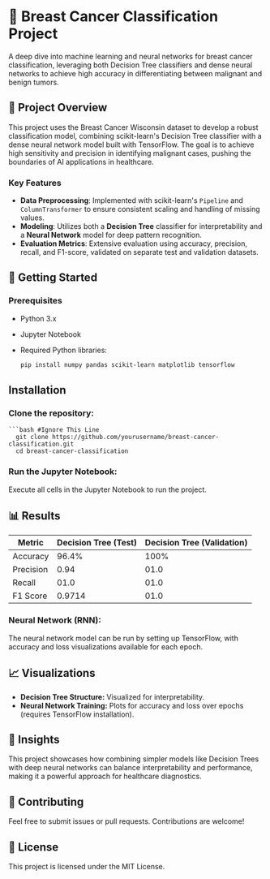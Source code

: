# 🧬 Breast Cancer Classification Project

A deep dive into machine learning and neural networks for breast cancer classification, leveraging both Decision Tree classifiers and dense neural networks to achieve high accuracy in differentiating between malignant and benign tumors.

## 📝 Project Overview
This project uses the Breast Cancer Wisconsin dataset to develop a robust classification model, combining scikit-learn's Decision Tree classifier with a dense neural network model built with TensorFlow. The goal is to achieve high sensitivity and precision in identifying malignant cases, pushing the boundaries of AI applications in healthcare.

### Key Features
- **Data Preprocessing**: Implemented with scikit-learn's `Pipeline` and `ColumnTransformer` to ensure consistent scaling and handling of missing values.
- **Modeling**: Utilizes both a **Decision Tree** classifier for interpretability and a **Neural Network** model for deep pattern recognition.
- **Evaluation Metrics**: Extensive evaluation using accuracy, precision, recall, and F1-score, validated on separate test and validation datasets.

## 🚀 Getting Started

### Prerequisites
- Python 3.x
- Jupyter Notebook
- Required Python libraries:

   ```bash
  pip install numpy pandas scikit-learn matplotlib tensorflow

## Installation

### Clone the repository:
    ```bash #Ignore This Line
      git clone https://github.com/yourusername/breast-cancer-classification.git 
      cd breast-cancer-classification

### Run the Jupyter Notebook:

Execute all cells in the Jupyter Notebook to run the project.

## 📊 Results

| Metric            | Decision Tree (Test)       | Decision Tree (Validation)|
|-------------------|----------------------------|---------------------------|
| Accuracy          | 96.4%                      | 100%                      |
| Precision         | 0.94                       | 01.0                      |
| Recall            | 01.0                       | 01.0                      |
| F1 Score          | 0.9714                     | 01.0                      |

### Neural Network (RNN):

The neural network model can be run by setting up TensorFlow, with accuracy and loss visualizations available for each epoch.

## 📈 Visualizations

- **Decision Tree Structure:** Visualized for interpretability.
- **Neural Network Training:** Plots for accuracy and loss over epochs (requires TensorFlow installation).

## 🧠 Insights

This project showcases how combining simpler models like Decision Trees with deep neural networks can balance interpretability and performance, making it a powerful approach for healthcare diagnostics.

## 🤝 Contributing

Feel free to submit issues or pull requests. Contributions are welcome!

## 📜 License

This project is licensed under the MIT License.

